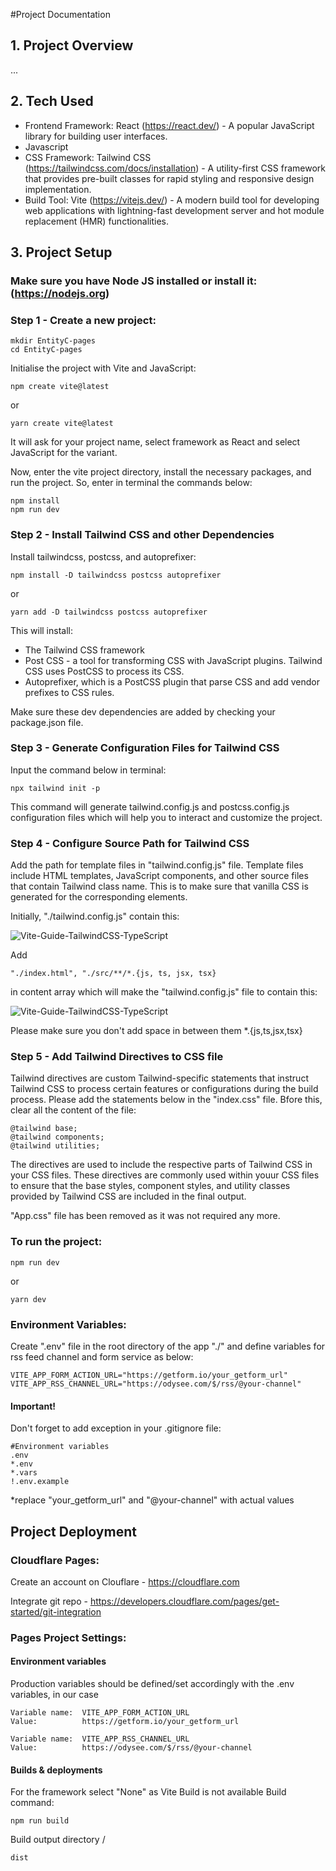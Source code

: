 #Project Documentation

## 1. Project Overview

...

## 2. Tech Used

- Frontend Framework: React (https://react.dev/) - A popular JavaScript library for building user interfaces.
- Javascript
- CSS Framework: Tailwind CSS (https://tailwindcss.com/docs/installation) - A utility-first CSS framework that provides pre-built classes for rapid styling and responsive design implementation.
- Build Tool: Vite (https://vitejs.dev/) - A modern build tool for developing web applications with lightning-fast development server and hot module replacement (HMR) functionalities.

## 3. Project Setup

### Make sure you have Node JS installed or install it: (https://nodejs.org)

### Step 1 - Create a new project:

```
mkdir EntityC-pages
cd EntityC-pages
```

Initialise the project with Vite and JavaScript:

```
npm create vite@latest
```

or

```
yarn create vite@latest
```

It will ask for your project name, select framework as React and select JavaScript for the variant.

Now, enter the vite project directory, install the necessary packages, and run the project. So, enter in terminal the commands below:

```
npm install
npm run dev
```

### Step 2 - Install Tailwind CSS and other Dependencies

Install tailwindcss, postcss, and autoprefixer:

```
npm install -D tailwindcss postcss autoprefixer
```

or

```
yarn add -D tailwindcss postcss autoprefixer
```

This will install:

- The Tailwind CSS framework
- Post CSS - a tool for transforming CSS with JavaScript plugins. Tailwind CSS uses PostCSS to process its CSS.
- Autoprefixer, which is a PostCSS plugin that parse CSS and add vendor prefixes to CSS rules.

Make sure these dev dependencies are added by checking your package.json file.

### Step 3 - Generate Configuration Files for Tailwind CSS

Input the command below in terminal:

```
npx tailwind init -p
```

This command will generate tailwind.config.js and postcss.config.js configuration files which will help you to interact and customize the project.

### Step 4 - Configure Source Path for Tailwind CSS

Add the path for template files in "tailwind.config.js" file. Template files include HTML templates, JavaScript components, and other source files that contain Tailwind class name. This is to make sure that vanilla CSS is generated for the corresponding elements.

Initially, "./tailwind.config.js" contain this:

![Vite-Guide-TailwindCSS-TypeScript](https://miro.medium.com/v2/resize:fit:720/format:webp/1*3IVLfbc4p5ZxWju8T-kjrg.png)

Add

```
"./index.html", "./src/**/*.{js, ts, jsx, tsx}
```

in content array which will make the "tailwind.config.js" file to contain this:

![Vite-Guide-TailwindCSS-TypeScript](https://miro.medium.com/v2/resize:fit:720/format:webp/1*JK6tYJnOHPv9dseEmepEfg.png)

Please make sure you don't add space in between them \*.{js,ts,jsx,tsx}

### Step 5 - Add Tailwind Directives to CSS file

Tailwind directives are custom Tailwind-specific statements that instruct Tailwind CSS to process certain features or configurations during the build process.
Please add the statements below in the "index.css" file. Bfore this, clear all the content of the file:

```
@tailwind base;
@tailwind components;
@tailwind utilities;
```

The directives are used to include the respective parts of Tailwind CSS in your CSS files. These directives are commonly used within youur CSS files to ensure that the base styles, component styles, and utility classes provided by Tailwind CSS are included in the final output.

"App.css" file has been removed as it was not required any more.

### To run the project:

```
npm run dev
```

or

```
yarn dev
```

### Environment Variables:

Create ".env" file in the root directory of the app "./" and define variables for rss feed channel and form service as below:

```
VITE_APP_FORM_ACTION_URL="https://getform.io/your_getform_url"
VITE_APP_RSS_CHANNEL_URL="https://odysee.com/$/rss/@your-channel"
```

#### Important!

Don't forget to add exception in your .gitignore file:

```
#Environment variables
.env
*.env
*.vars
!.env.example
```

\*replace "your_getform_url" and "@your-channel" with actual values

## Project Deployment

### Cloudflare Pages:

Create an account on Clouflare - https://cloudflare.com

Integrate git repo - https://developers.cloudflare.com/pages/get-started/git-integration

### Pages Project Settings:

#### Environment variables

Production variables should be defined/set accordingly with the .env variables, in our case

```
Variable name:  VITE_APP_FORM_ACTION_URL
Value:          https://getform.io/your_getform_url

Variable name:  VITE_APP_RSS_CHANNEL_URL
Value:          https://odysee.com/$/rss/@your-channel
```

#### Builds & deployments

For the framework select "None" as Vite Build is not available
Build command:

```
npm run build
```

Build output directory
/

```
dist
```
